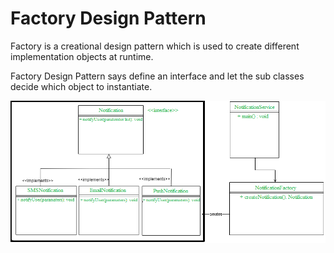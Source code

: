 # Factory Design Pattern

Factory is a creational design pattern which is used to create different 
implementation objects at runtime.

Factory Design Pattern says define an interface and let the sub classes decide which object to instantiate.

![UML Diagram](FactoryPatternUML.png)

